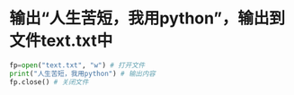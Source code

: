 # 输出“人生苦短，我用python”，输出到文件text.txt中
```python
fp=open("text.txt", "w") # 打开文件
print("人生苦短，我用python") # 输出内容
fp.close() # 关闭文件
```